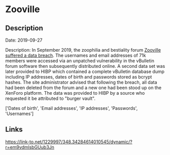 # Zooville

## Description

Date: 2019-09-27

Description:
In September 2019, the zoophilia and bestiality forum <a href="https://www.zooville.org/threads/security-incident-and-site-rebuild-september-2019.9/" target="_blank" rel="noopener">Zooville suffered a data breach</a>. The usernames and email addresses of 71k members were accessed via an unpatched vulnerability in the vBulletin forum software then subsequently distributed online. A second data set was later provided to HIBP which contained a complete vBulletin database dump including IP addresses, dates of birth and passwords stored as bcrypt hashes. The site administrator advised that following the breach, all data had been deleted from the forum and a new one had been stood up on the XenForo platform. The data was provided to HIBP by a source who requested it be attributed to &quot;burger vault&quot;.


['Dates of birth', 'Email addresses', 'IP addresses', 'Passwords', 'Usernames']

## Links

https://link-to.net/1229997/348.34284614010545/dynamic/?r=em9vdmlsbGUub3Jn